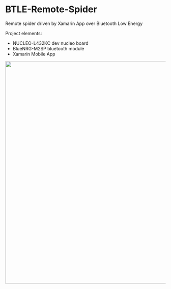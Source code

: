# BTLE-Remote-Spider

Remote spider driven by Xamarin App over Bluetooth Low Energy

Project elements:
* NUCLEO-L432KC dev nucleo board
* BlueNRG-M2SP bluetooth module
* Xamarin Mobile App

<img src="https://github.com/sebastiansiedlarz409/BTLE-Remote-Spider/blob/master/image.jpg" width="600px" height="700px"/>